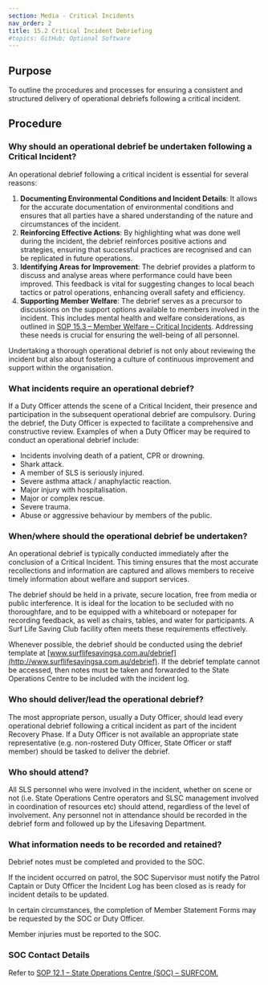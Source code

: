 ```yaml
---
section: Media - Critical Incidents
nav_order: 2
title: 15.2 Critical Incident Debriefing
#topics: GitHub; Optional Software
---
```


## Purpose

To outline the procedures and processes for ensuring a consistent and structured delivery of operational debriefs following a critical incident.

## Procedure

### Why should an operational debrief be undertaken following a Critical Incident?

An operational debrief following a critical incident is essential for several reasons:

1. **Documenting Environmental Conditions and Incident Details**: It allows for the accurate documentation of environmental conditions and ensures that all parties have a shared understanding of the nature and circumstances of the incident.
2. **Reinforcing Effective Actions**: By highlighting what was done well during the incident, the debrief reinforces positive actions and strategies, ensuring that successful practices are recognised and can be replicated in future operations.
3. **Identifying Areas for Improvement**: The debrief provides a platform to discuss and analyse areas where performance could have been improved. This feedback is vital for suggesting changes to local beach tactics or patrol operations, enhancing overall safety and efficiency.
4. **Supporting Member Welfare**: The debrief serves as a precursor to discussions on the support options available to members involved in the incident. This includes mental health and welfare considerations, as outlined in [SOP 15.3 – Member Welfare – Critical Incidents](#_15.3_Member_Welfare). Addressing these needs is crucial for ensuring the well-being of all personnel.

Undertaking a thorough operational debrief is not only about reviewing the incident but also about fostering a culture of continuous improvement and support within the organisation.

### What incidents require an operational debrief?

If a Duty Officer attends the scene of a Critical Incident, their presence and participation in the subsequent operational debrief are compulsory. During the debrief, the Duty Officer is expected to facilitate a comprehensive and constructive review. Examples of when a Duty Officer may be required to conduct an operational debrief include:

- Incidents involving death of a patient, CPR or drowning.
- Shark attack.
- A member of SLS is seriously injured.
- Severe asthma attack / anaphylactic reaction.
- Major injury with hospitalisation.
- Major or complex rescue.
- Severe trauma.
- Abuse or aggressive behaviour by members of the public.

### When/where should the operational debrief be undertaken?

An operational debrief is typically conducted immediately after the conclusion of a Critical Incident. This timing ensures that the most accurate recollections and information are captured and allows members to receive timely information about welfare and support services.

The debrief should be held in a private, secure location, free from media or public interference. It is ideal for the location to be secluded with no thoroughfare, and to be equipped with a whiteboard or notepaper for recording feedback, as well as chairs, tables, and water for participants. A Surf Life Saving Club facility often meets these requirements effectively.

Whenever possible, the debrief should be conducted using the debrief template at [www.surflifesavingsa.com.au/debrief](http://www.surflifesavingsa.com.au/debrief). If the debrief template cannot be accessed, then notes must be taken and forwarded to the State Operations Centre to be included with the incident log.

### Who should deliver/lead the operational debrief?

The most appropriate person, usually a Duty Officer, should lead every operational debrief following a critical incident as part of the incident Recovery Phase. If a Duty Officer is not available an appropriate state representative (e.g. non-rostered Duty Officer, State Officer or staff member) should be tasked to deliver the debrief.

### Who should attend?

All SLS personnel who were involved in the incident, whether on scene or not (i.e. State Operations Centre operators and SLSC management involved in coordination of resources etc) should attend, regardless of the level of involvement. Any personnel not in attendance should be recorded in the debrief form and followed up by the Lifesaving Department.

### What information needs to be recorded and retained?

Debrief notes must be completed and provided to the SOC.

If the incident occurred on patrol, the SOC Supervisor must notify the Patrol Captain or Duty Officer the Incident Log has been closed as is ready for incident details to be updated.

In certain circumstances, the completion of Member Statement Forms may be requested by the SOC or Duty Officer.

Member injuries must be reported to the SOC.

### SOC Contact Details

Refer to [SOP 12.1 – State Operations Centre (SOC) – SURFCOM.](#_12.1_State_Operations)